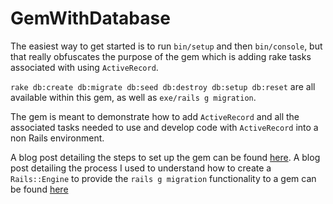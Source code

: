 # GemWithDatabase

The easiest way to get started is to run `bin/setup` and then `bin/console`,
but that really obfuscates the purpose of the gem which is adding rake tasks
associated with using `ActiveRecord`.

`rake db:create db:migrate db:seed db:destroy db:setup db:reset` are
all available within this gem, as well as `exe/rails g migration`. 

The gem is meant to demonstrate how to add `ActiveRecord` and all the associated
tasks needed to use and develop code with `ActiveRecord` into a non Rails environment.

A blog post detailing the steps to set up the gem can be found 
[here](https://jer-k.github.io/add-active-record-rake-tasks-to-gem/).
A blog post detailing the process I used to understand how to create a `Rails::Engine` to provide the `rails g migration` functionality to a gem can be found [here](https://jer-k.github.io/adding-rails-g-migration-to-a-gem/)
